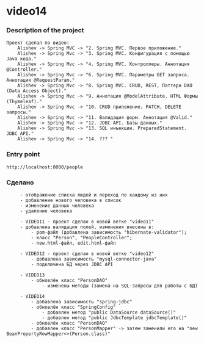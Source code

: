 # video14

### Description of the project
    Проект сделал по видео:
        Alishev -> Spring MVC -> "2. Spring MVC. Первое приложение."
        Alishev -> Spring Mvc -> "3. Spring MVC. Конфигурация с помощью Java кода."
        Alishev -> Spring Mvc -> "4. Spring MVC. Контроллеры. Аннотация @Controller."
        Alishev -> Spring Mvc -> "6. Spring MVC. Параметры GET запроса. Аннотация @RequestParam."
        Alishev -> Spring Mvc -> "8. Spring MVC. CRUD, REST, Паттерн DAO (Data Access Object)."
        Alishev -> Spring Mvc -> "9. Аннотация @ModelAttribute. HTML Формы (Thymeleaf)."
        Alishev -> Spring Mvc -> "10. CRUD приложение. PATCH, DELETE запросы."
        Alishev -> Spring Mvc -> "11. Валидация форм. Аннотация @Valid."
        Alishev -> Spring Mvc -> "12. JDBC API. Базы данных."
        Alishev -> Spring Mvc -> "13. SQL инъекции. PreparedStatement. JDBC API."
        Alishev -> Spring Mvc -> "14. ??? "

### Entry point
    http://localhost:8080/people

### Сделано
         - отображение списка людей и переход по каждому из них
         - добавление нового человека в список
         - изменение данных человека
         - удаление человека

         - VIDEO11 - проект сделан в новой ветке "video11"
         - добавлена валидация полей, изменения внесены в:
             - pom-файл (добавлена зависимость "hibernate-validator");
             - класс "Person", "PeopleController";
             - new.html-файл, edit.html-файл

         - VIDEO12 - проект сделан в новой ветке "video12"
             - добавлена зависимость "mysql-connector-java"
             - подключена БД через JDBC API

         - VIDEO13
             - обновлён класс "PersonDAO"
                 - изменены методы (замена на SQL-запросы для работы с БД)

         - VIDEO14
             - добавлена зависимость "spring-jdbc"
             - обновлён класс "SpringConfig"
                 - добавлен метод "public DataSource dataSource()"
                 - добавлен метод "public JdbcTemplate jdbcTemplate()"
             - обновлён класс "PersonDAO"
             - добавлен класс "PersonMapper" -> затем заменили его на "new BeanPropertyRowMapper<>(Person.class)"